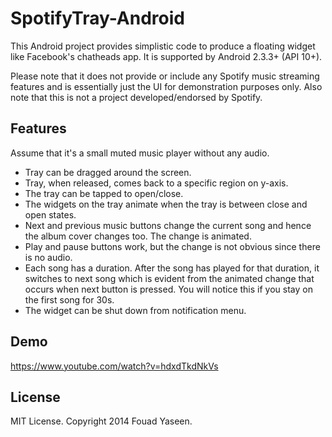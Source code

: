 SpotifyTray-Android
===================
This Android project provides simplistic code to produce a floating widget like Facebook's chatheads app. It is supported by Android 2.3.3+ (API 10+).

Please note that it does not provide or include any Spotify music streaming features and is essentially just the UI for demonstration purposes only. Also note that this is not a project developed/endorsed by Spotify.

## Features
Assume that it's a small muted music player without any audio.
- Tray can be dragged around the screen.
- Tray, when released, comes back to a specific region on y-axis.
- The tray can be tapped to open/close.
- The widgets on the tray animate when the tray is between close and open states.
- Next and previous music buttons change the current song and hence the album cover changes too. The change is animated.
- Play and pause buttons work, but the change is not obvious since there is no audio.
- Each song has a duration. After the song has played for that duration, it switches to next song which is evident from the animated change that occurs when next button is pressed. You will notice this if you stay on the first song for 30s.
- The widget can be shut down from notification menu.

## Demo
https://www.youtube.com/watch?v=hdxdTkdNkVs

## License
MIT License. Copyright 2014 Fouad Yaseen.
